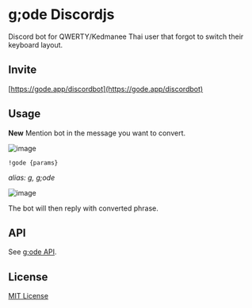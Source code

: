 # g;ode Discordjs

Discord bot for QWERTY/Kedmanee Thai user that forgot to switch their keyboard layout.

## Invite

[https://gode.app/discordbot](https://gode.app/discordbot)

## Usage

**New** Mention bot in the message you want to convert.

![image](https://cdn.discordapp.com/attachments/935335761291649124/936092381474848788/unknown.png)

``!gode {params}``

*alias: g, g;ode*

![image](https://media.discordapp.net/attachments/935335761291649124/935601749484507146/unknown.png)


The bot will then reply with converted phrase.

## API

See [g;ode API](https://github.com/godeProject/godeapi).

## License

[MIT License](https://github.com/godeProject/gode-discordjs/blob/main/LICENSE)